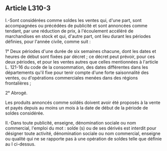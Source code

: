 Article L310-3
----
I.-Sont considérées comme soldes les ventes qui, d'une part, sont accompagnées
ou précédées de publicité et sont annoncées comme tendant, par une réduction de
prix, à l'écoulement accéléré de marchandises en stock et qui, d'autre part, ont
lieu durant les périodes définies, pour l'année civile, comme suit :

1° Deux périodes d'une durée de six semaines chacune, dont les dates et heures
de début sont fixées par décret ; ce décret peut prévoir, pour ces deux
périodes, et pour les ventes autres que celles mentionnées à l'article L. 121-16
du code de la consommation, des dates différentes dans les départements qu'il
fixe pour tenir compte d'une forte saisonnalité des ventes, ou d'opérations
commerciales menées dans des régions frontalières ;

2° Abrogé.

Les produits annoncés comme soldés doivent avoir été proposés à la vente et
payés depuis au moins un mois à la date de début de la période de soldes
considérée.

II.-Dans toute publicité, enseigne, dénomination sociale ou nom commercial,
l'emploi du mot : solde (s) ou de ses dérivés est interdit pour désigner toute
activité, dénomination sociale ou nom commercial, enseigne ou qualité qui ne se
rapporte pas à une opération de soldes telle que définie au I ci-dessus.
